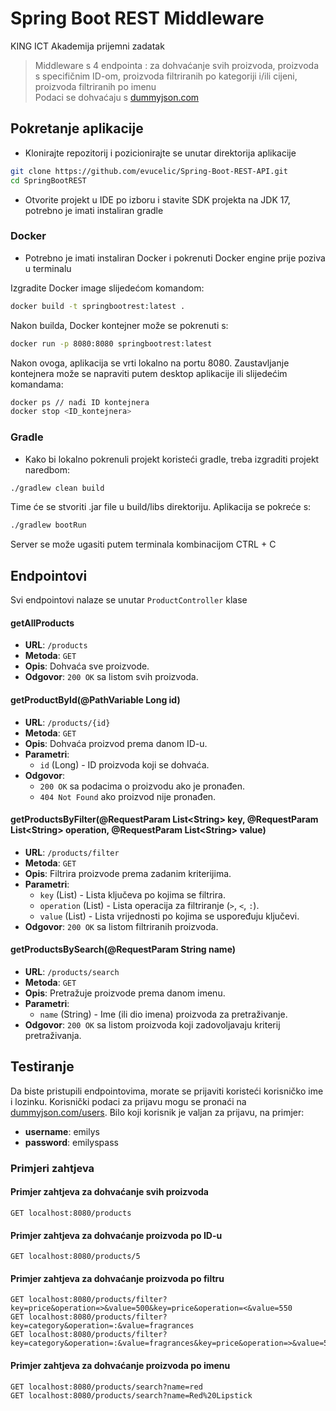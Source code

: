 # Spring Boot REST Middleware
KING ICT Akademija prijemni zadatak
> Middleware s 4 endpointa : za dohvaćanje svih proizvoda, proizvoda s specifičnim ID-om, proizvoda filtriranih po kategoriji i/ili cijeni, proizvoda filtriranih po imenu \
Podaci se dohvaćaju s [dummyjson.com](dummyjson.com)

## Pokretanje aplikacije

- Klonirajte repozitorij i pozicionirajte se unutar direktorija aplikacije
```sh
git clone https://github.com/evucelic/Spring-Boot-REST-API.git
cd SpringBootREST
```
- Otvorite projekt u IDE po izboru i stavite SDK projekta na JDK 17, potrebno je imati instaliran gradle

### **Docker** 
- Potrebno je imati instaliran Docker i pokrenuti Docker engine prije poziva u terminalu

Izgradite Docker image slijedećom komandom:
```sh
docker build -t springbootrest:latest .
```
Nakon builda, Docker kontejner može se pokrenuti s:
```sh
docker run -p 8080:8080 springbootrest:latest
```
Nakon ovoga, aplikacija se vrti lokalno na portu 8080. Zaustavljanje kontejnera može se napraviti putem desktop aplikacije ili slijedećim komandama:
```sh
docker ps // nađi ID kontejnera
docker stop <ID_kontejnera>
```

### **Gradle** 
- Kako bi lokalno pokrenuli projekt koristeći gradle, treba izgraditi projekt naredbom:
```sh
./gradlew clean build
```
Time će se stvoriti .jar file u build/libs direktoriju. Aplikacija se pokreće s:
```sh
./gradlew bootRun
```
Server se može ugasiti putem terminala kombinacijom CTRL + C


## Endpointovi
Svi endpointovi nalaze se unutar `ProductController` klase
#### getAllProducts
- **URL**: `/products`
- **Metoda**: `GET`
- **Opis**: Dohvaća sve proizvode.
- **Odgovor**: `200 OK` sa listom svih proizvoda.

#### getProductById(@PathVariable Long id)
- **URL**: `/products/{id}`
- **Metoda**: `GET`
- **Opis**: Dohvaća proizvod prema danom ID-u.
- **Parametri**:
  - `id` (Long) - ID proizvoda koji se dohvaća.
- **Odgovor**: 
  - `200 OK` sa podacima o proizvodu ako je pronađen.
  - `404 Not Found` ako proizvod nije pronađen.

#### getProductsByFilter(@RequestParam List\<String> key, @RequestParam List\<String> operation, @RequestParam List\<String> value)
- **URL**: `/products/filter`
- **Metoda**: `GET`
- **Opis**: Filtrira proizvode prema zadanim kriterijima.
- **Parametri**:
  - `key` (List<String>) - Lista ključeva po kojima se filtrira.
  - `operation` (List<String>) - Lista operacija za filtriranje (`>`, `<`, `:`).
  - `value` (List<String>) - Lista vrijednosti po kojima se uspoređuju ključevi.
- **Odgovor**: `200 OK` sa listom filtriranih proizvoda.

#### getProductsBySearch(@RequestParam String name)
- **URL**: `/products/search`
- **Metoda**: `GET`
- **Opis**: Pretražuje proizvode prema danom imenu.
- **Parametri**:
  - `name` (String) - Ime (ili dio imena) proizvoda za pretraživanje.
- **Odgovor**: `200 OK` sa listom proizvoda koji zadovoljavaju kriterij pretraživanja.


## Testiranje
Da biste pristupili endpointovima, morate se prijaviti koristeći korisničko ime i lozinku. Korisnički podaci za prijavu mogu se pronaći na [dummyjson.com/users](https://dummyjson.com/users). Bilo koji korisnik je valjan za prijavu, na primjer:

- **username**: emilys
- **password**: emilyspass

### Primjeri zahtjeva

#### Primjer zahtjeva za dohvaćanje svih proizvoda
```http
GET localhost:8080/products
```

#### Primjer zahtjeva za dohvaćanje proizvoda po ID-u
```http
GET localhost:8080/products/5
```

#### Primjer zahtjeva za dohvaćanje proizvoda po filtru
```http
GET localhost:8080/products/filter?key=price&operation=>&value=500&key=price&operation=<&value=550
GET localhost:8080/products/filter?key=category&operation=:&value=fragrances
GET localhost:8080/products/filter?key=category&operation=:&value=fragrances&key=price&operation=>&value=50
```

#### Primjer zahtjeva za dohvaćanje proizvoda po imenu
```http
GET localhost:8080/products/search?name=red
GET localhost:8080/products/search?name=Red%20Lipstick


